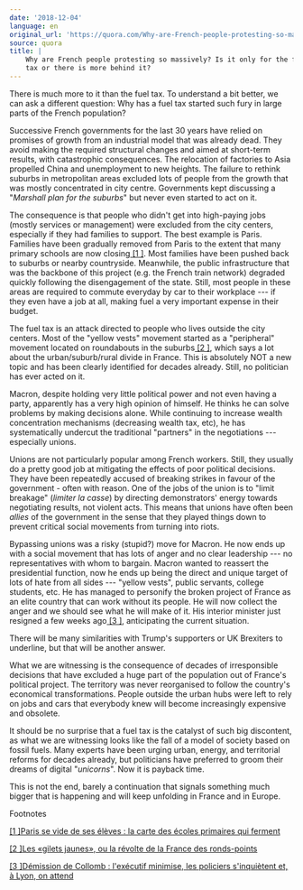 ```yaml
---
date: '2018-12-04'
language: en
original_url: 'https://quora.com/Why-are-French-people-protesting-so-massively-Is-it-only-for-the-fuel-tax-or-there-is-more-behind-it/answer/Clément-Renaud'
source: quora
title: |
    Why are French people protesting so massively? Is it only for the fuel
    tax or there is more behind it?
---
```


There is much more to it than the fuel tax. To understand a bit better,
we can ask a different question: Why has a fuel tax started such fury in
large parts of the French population?

Successive French governments for the last 30 years have relied on
promises of growth from an industrial model that was already dead. They
avoid making the required structural changes and aimed at short-term
results, with catastrophic consequences. The relocation of factories to
Asia propelled China and unemployment to new heights. The failure to
rethink suburbs in metropolitan areas excluded lots of people from the
growth that was mostly concentrated in city centre. Governments kept
discussing a "*Marshall plan for the suburbs*" but never even started to
act on it.

The consequence is that people who didn't get into high-paying jobs
(mostly services or management) were excluded from the city centers,
especially if they had families to support. The best example is Paris.
Families have been gradually removed from Paris to the extent that many
primary schools are now closing[ [1 ]](#QegyR). Most families have been
pushed back to suburbs or nearby countryside. Meanwhile, the public
infrastructure that was the backbone of this project (e.g. the French
train network) degraded quickly following the disengagement of the
state. Still, most people in these areas are required to commute
everyday by car to their workplace --- if they even have a job at all,
making fuel a very important expense in their budget.

The fuel tax is an attack directed to people who lives outside the city
centers. Most of the "yellow vests" movement started as a "peripheral"
movement located on roundabouts in the suburbs[ [2 ]](#WuEVT), which
says a lot about the urban/suburb/rural divide in France. This is
absolutely NOT a new topic and has been clearly identified for decades
already. Still, no politician has ever acted on it.

Macron, despite holding very little political power and not even having
a party, apparently has a very high opinion of himself. He thinks he can
solve problems by making decisions alone. While continuing to increase
wealth concentration mechanisms (decreasing wealth tax, etc), he has
systematically undercut the traditional "partners" in the negotiations
--- especially unions.

Unions are not particularly popular among French workers. Still, they
usually do a pretty good job at mitigating the effects of poor political
decisions. They have been repeatedly accused of breaking strikes in
favour of the government - often with reason. One of the jobs of the
union is to "limit breakage" (*limiter la casse*) by directing
demonstrators' energy towards negotiating results, not violent acts.
This means that unions have often been *allies* of the government in the
sense that they played things down to prevent critical social movements
from turning into riots.

Bypassing unions was a risky (stupid?) move for Macron. He now ends up
with a social movement that has lots of anger and no clear leadership
--- no representatives with whom to bargain. Macron wanted to reassert
the presidential function, now he ends up being the direct and unique
target of lots of hate from all sides --- "yellow vests", public
servants, college students, etc. He has managed to personify the broken
project of France as an elite country that can work without its people.
He will now collect the anger and we should see what he will make of it.
His interior minister just resigned a few weeks ago[ [3 ]](#OpzrA),
anticipating the current situation.

There will be many similarities with Trump's supporters or UK Brexiters
to underline, but that will be another answer.

What we are witnessing is the consequence of decades of irresponsible
decisions that have excluded a huge part of the population out of
France's political project. The territory was never reorganised to
follow the country's economical transformations. People outside the
urban hubs were left to rely on jobs and cars that everybody knew will
become increasingly expensive and obsolete.

It should be no surprise that a fuel tax is the catalyst of such big
discontent, as what we are witnessing looks like the fall of a model of
society based on fossil fuels. Many experts have been urging urban,
energy, and territorial reforms for decades already, but politicians
have preferred to groom their dreams of digital "*unicorns*". Now it is
payback time.

This is not the end, barely a continuation that signals something much
bigger that is happening and will keep unfolding in France and in
Europe.

Footnotes

[ [1 ]](#cite-QegyR)[Paris se vide de ses élèves : la carte des écoles
primaires qui
ferment](https://www.lemonde.fr/education/visuel/2018/08/28/demographie-scolaire-a-paris-ces-ecoles-primaires-qui-ferment_5347198_1473685.html)

[ [2 ]](#cite-WuEVT)[Les «gilets jaunes», ou la révolte de la France des
ronds-points](https://www.slate.fr/story/169626/blocage-17-novembre-gilets-jaunes-revolte-ronds-points-france-peripherique-diesel)

[ [3 ]](#cite-OpzrA)[Démission de Collomb : l'exécutif minimise, les
policiers s'inquiètent et, à Lyon, on
attend](https://www.lemonde.fr/politique/article/2018/10/03/demission-de-gerard-collomb-l-executif-en-crise-lyon-sur-ses-gardes_5364226_823448.html)
